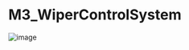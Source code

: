# M3_WiperControlSystem

![image](https://user-images.githubusercontent.com/101012637/168338426-63dc85a6-eab7-410a-8410-1ee2f2aafcf2.png)
